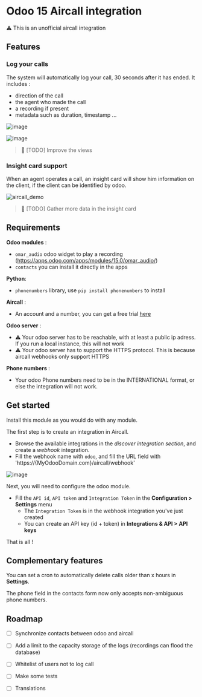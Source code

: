 # Odoo 15 Aircall integration

⚠️ This is an unofficial aircall integration

## Features

### Log your calls

The system will automatically log your call, 30 seconds after it has ended.
It includes :
- direction of the call
- the agent who made the call
- a recording if present
- metadata such as duration, timestamp ...

![image](https://user-images.githubusercontent.com/79719146/158392125-97e2904a-4f76-4196-85cd-8ddfc8ec5c56.png)

![image](https://user-images.githubusercontent.com/79719146/158392638-36f4d90b-c7b4-4ce7-baad-879f4dab2b75.png)

> 🚧 [TODO] Improve the views

### Insight card support

When an agent operates a call, an insight card will show him information on the client, if the client can be identified by odoo.

![aircall_demo](https://user-images.githubusercontent.com/79719146/158408966-c21ee75d-1829-40c8-af3c-4cd198ae0fe1.gif)

> 🚧 [TODO] Gather more data in the insight card

## Requirements

**Odoo modules** :
- `omar_audio` odoo widget to play a recording (https://apps.odoo.com/apps/modules/15.0/omar_audio/)
- `contacts` you can install it directly in the apps

**Python**:
- `phonenumbers` library, use `pip install phonenumbers` to install

**Aircall** :
- An account and a number, you can get a free trial [here](https://aircall.io/fr/signup/)

**Odoo server** :
- ⚠️ Your odoo server has to be reachable, with at least a public ip adress. If you run a local instance, this will not work
- ⚠️ Your odoo server has to support the HTTPS protocol. This is because aircall webhooks only support HTTPS

**Phone numbers** :
- Your odoo Phone numbers need to be in the INTERNATIONAL format, or else the integration will not work.

## Get started

Install this module as you would do with any module.

The first step is to create an integration in Aircall. 
- Browse the available integrations in the *discover integration section*, and create a *webhook* integration.
- Fill the webhook name with `odoo`, and fill the URL field with 'https://{MyOdooDomain.com}/aircall/webhook'

![image](https://user-images.githubusercontent.com/79719146/158419636-2c2253d0-c90f-4242-9b3b-fc43e49927e6.png)

Next, you will need to configure the odoo module.
- Fill the `API id`, `API token` and `Integration Token` in the **Configuration > Settings** menu 
  - The `Integration Token` is in the webhook integration you've just created
  - You can create an API key (id + token) in **Integrations & API > API keys**

That is all !

## Complementary features

You can set a cron to automatically delete calls older than x hours in **Settings**.

The phone field in the contacts form now only accepts non-ambiguous phone numbers.

## Roadmap

- [ ] Synchronize contacts between odoo and aircall
- [ ] Add a limit to the capacity storage of the logs (recordings can flood the database)
- [ ] Whitelist of users not to log call
- [ ] Make some tests
- [ ] Translations












